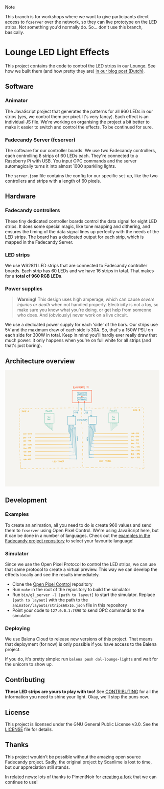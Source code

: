 > [!NOTE]  
> This branch is for workshops where we want to give participants direct access to `fcserver` over the network, so they can live prototype on the LED strips. Not something you'd normally do. So... don't use this branch, basically.

# Lounge LED Light Effects
This project contains the code to control the LED strips in our Lounge. See how we built them (and how pretty they are) [in our blog post (Dutch)](https://digitalartlab.nl/blog/1625-allemaal-lichtjes).

## Software
### Animator
The JavaScript project that generates the patterns for all 960 LEDs in our strips (yes, we control them per pixel. It's very fancy). Each effect is an individual JS file. We're working on organising the project a bit better to make it easier to switch and control the effects. To be continued for sure.

### Fadecandy Server (fcserver)
The software for our controller boards. We use two Fadecandy controllers, each controlling 8 strips of 60 LEDs each. They're connected to a Raspberry Pi with USB. You input OPC commands and the server automagically turns it into almost 1000 sparkling lights.

The `server.json` file contains the config for our specific set-up, like the two controllers and strips with a length of 60 pixels.

## Hardware
### Fadecandy controllers
These tiny dedicated controller boards control the data signal for eight LED strips. It does some special magic, like tone mapping and dithering, and ensures the timing of the data signal lines up perfectly with the needs of the LED strips. The board has a dedicated output for each strip, which is mapped in the Fadecandy Server.

### LED strips
We use WS2811 LED strips that are connected to Fadecandy controller boards. Each strip has 60 LEDs and we have 16 strips in total. That makes for a **total of 960 RGB LEDs**.

### Power supplies
> **Warning!** This design uses high amperage, which can cause *severe injuries or death* when not handled properly. Electricity is not a toy, so make sure you know what you're doing, or get help from someone who does. And (obviously) never work on a live circuit.

We use a dedicated power supply for each 'side' of the bars. Our strips use 5V and the maximum draw of each side is 30A. So, that's a 150W PSU on each side for 300W in total. Keep in mind you'll hardly ever really draw that much power: it only happens when you're on full white for all strips (and that's just boring).

## Architecture overview
![Architecture sketch](docs/architecture-drawing.png)

## Development

### Examples
To create an animation, all you need to do is create 960 values and send them to `fcserver` using Open Pixel Control. We're using JavaScript here, but it can be done in a number of languages. Check out the [examples in the Fadecandy project repository](https://github.com/PimentNoir/fadecandy/tree/master/examples) to select your favourite language!

### Simulator
Since we use the Open Pixel Protocol to control the LED strips, we can use that same protocol to create a virtual preview. This way we can develop the effects locally and see the results immediately.

- Clone the [Open Pixel Control](https://github.com/zestyping/openpixelcontrol) repository
- Run `make` in the root of the repository to build the simulator
- Run `bin/gl_server -l [path to layout]` to start the simulator. Replace `[path to layout]` with the path to the `animator/layouts/strips60x16.json` file in this repository
- Point your code to `127.0.0.1:7890` to send OPC commands to the simulator

### Deploying
We use Balena Cloud to release new versions of this project. That means that deployment (for now) is only possible if you have access to the Balena project.

If you do, it's pretty simple: run `balena push dal-lounge-lights` and wait for the unicorn to show up.

## Contributing
**These LED strips are yours to play with too!** See [CONTRIBUTING](CONTRIBUTING.md) for all the information you need to shine your light. Okay, we'll stop the puns now.

## License
This project is licensed under the GNU General Public License v3.0. See the [LICENSE](LICENSE) file for details.

## Thanks
This project wouldn't be possible without the amazing open source Fadecandy project. Sadly, the original project by Scanlime is lost to time, but our appreciation still stands.

In related news: lots of thanks to PimentNoir for [creating a fork](https://github.com/PimentNoir/fadecandy) that we can continue to use!
